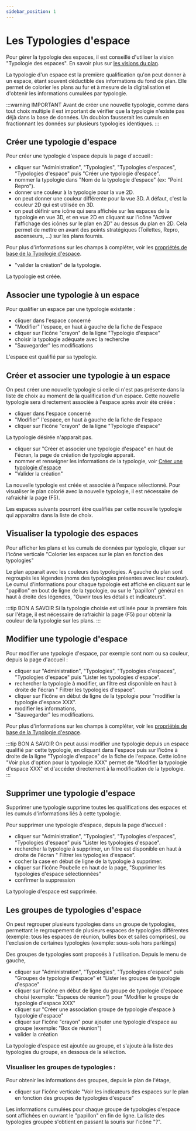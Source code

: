 ```yaml
---
sidebar_position: 1
---
```

# Les Typologies d'espace

Pour gérer la typologie des espaces, il est conseillé d'utiliser la vision "Typologie des espaces".
En savoir plus sur [les visions du plan](/docs/courses/views/planviews.md#vision-typologies-des-espaces).

La typologie d'un espace est la première qualification qu'on peut donner à un espace, étant souvent déductible des informations du fond de plan.
Elle permet de colorier les plans au fur et à mesure de la digitalisation et d'obtenir les informations cumulées par typologie.

:::warning IMPORTANT
Avant de créer une nouvelle typologie, comme dans tout choix multiple il est important de vérifier que la typologie n'existe pas déjà dans la base de données. Un doublon fausserait les cumuls en fractionnant les données sur plusieurs typologies identiques.
:::

## Créer une typologie d'espace

Pour créer une typologie d'espace depuis la page d'accueil :

-   cliquer sur "Administration", "Typologies", "Typologies d'espaces", "Typologies d'espace" puis "Créer une typologie d'espace".
-   nommer la typologie dans "Nom de la typologie d'espace" (ex: "Point Repro").
-   donner une couleur à la typologie pour la vue 2D.
-   on peut donner une couleur  différente pour la vue 3D. A défaut, c'est la couleur 2D qui est utilisée en 3D.
-   on peut définir une icône qui sera affichée sur les espaces de la typologie en vue 3D, et en vue 2D en cliquant sur l'icône "Activer l'affichage des icônes sur le plan en 2D" au dessus du plan en 2D. Cela permet de mettre en avant des points stratégiques (Toilettes, Repro, ascenseurs, ...) sur les plans fournis.

Pour plus d'informations sur les champs à compléter, voir les [propriétés de base de la Typologie d'espace](/entities/admin/types/roomTypes/roomType).

-   "valider la création" de la typologie.

La typologie est créée.

## Associer une typologie à un espace

Pour qualifier un espace par une typologie existante :

-   cliquer dans l'espace concerné
-   "Modifier" l'espace, en haut à gauche de la fiche de l'espace
-   cliquer sur l'icône "crayon" de la ligne "Typologie d'espace"
-   choisir la typologie adéquate avec la recherche
-   "Sauvegarder" les modifications

L'espace est qualifié par sa typologie.

## Créer et associer une typologie à un espace

On peut créer une nouvelle typologie si celle ci n'est pas présente dans la liste de choix au moment de la qualification d'un espace.
Cette nouvelle typologie sera directement associée à l'espace après avoir été créée :

-   cliquer dans l'espace concerné
-   "Modifier" l'espace, en haut à gauche de la fiche de l'espace
-   cliquer sur l'icône "crayon" de la ligne "Typologie d'espace"

La typologie désirée n'apparait pas.

-   cliquer sur "Créer et associer une typologie d'espace" en haut de l'écran, la page de création de typologie apparait.
-   nommer et renseigner les informations de la typologie, voir [Créer une typologie d'espace](/docs/tutorials/surfaces/room/roomtype.md#cr%C3%A9er-une-typologie-despace)
-   "Valider la création"

La nouvelle typologie est créée et associée à l'espace sélectionné.
Pour visualiser le plan colorié avec la nouvelle typologie, il est nécessaire de rafraichir la page (F5).

Les espaces suivants pourront être qualifiés par cette nouvelle typologie qui apparaitra dans la liste de choix.


## Visualiser la typologie des espaces

Pour afficher les plans et les cumuls de données par typologie, cliquer sur l'icône verticale "Colorier les espaces sur le plan en fonction des typologies"

Le plan apparait avec les couleurs des typologies.
A gauche du plan sont regroupés les légendes (noms des typologies présentes avec leur couleur).
Le cumul d'informations pour chaque typologie est affiché en cliquant sur le "papillon" en bout de ligne de la typologie, ou sur le "papillon" général en haut à droite des légendes, "Ouvrir tous les détails et indicateurs".

:::tip BON A SAVOIR
Si la typologie choisie est utilisée pour la première fois sur l'étage, il est nécessaire de rafraichir la page (F5) pour obtenir la couleur de la typologie sur les plans.
:::

## Modifier une typologie d'espace

Pour modifier une typologie d'espace, par exemple sont nom ou sa couleur, depuis la page d'accueil :

-   cliquer sur "Administration", "Typologies", "Typologies d'espaces", "Typologies d'espace" puis "Lister les typologies d'espace".
-   rechercher la typologie à modifier, un filtre est disponible en haut à droite de l'écran " Filtrer les typologies d'espace".
-   cliquer sur l'icône en début de ligne de la typologie pour "modifier la typologie d'espace XXX".
-   modifier les informations,
-   "Sauvegarder" les modifications.

Pour plus d'informations sur les champs à compléter, voir les [propriétés de base de la Typologie d'espace](/entities/admin/types/roomTypes/roomType).

:::tip BON A SAVOIR
On peut aussi modifier une typologie depuis un espace qualifié par cette typologie, en cliquant dans l'espace puis sur l'icône à droite de la ligne "Typologie d'espace" de la fiche de l'espace. Cette icône "Voir plus d'option pour la typologie XXX" permet de "Modifier la typologie d'espace XXX" et d'accéder directement à la modification de la typologie.
:::


## Supprimer une typologie d'espace

Supprimer une typologie supprime toutes les qualifications des espaces et les cumuls d'informations liés à cette typologie.

Pour supprimer une typologie d'espace, depuis la page d'accueil :

-   cliquer sur "Administration", "Typologies", "Typologies d'espaces", "Typologies d'espace" puis "Lister les typologies d'espace".
-   rechercher la typologie à supprimer, un filtre est disponible en haut à droite de l'écran " Filtrer les typologies d'espace".
-   cocher la case en début de ligne de la typologie à supprimer.
-   cliquer sur l'icône Poubelle en haut de la page, "Supprimer les typologies d'espace sélectionnées"
-   confirmer la suppression

La typologie d'espace est supprimée.

## Les groupes de typologies d'espace

On peut regrouper plusieurs typologies dans un groupe de typologies, permettant le regroupement de plusieurs espaces de typologies différentes (exemple: tous les espaces de réunion, bulles box et salles comprises), ou l'exclusion de certaines typologies (exemple: sous-sols hors parkings)

Des groupes de typologies sont proposés à l'utilisation. Depuis le menu de gauche,

-   cliquer sur "Administration", "Typologies", "Typologies d'espace" puis "Groupes de typologie d'espace" et "Lister les groupes de typologie d'espace"
-   cliquer sur l'icône en début de ligne du groupe de typologie d'espace choisi (exemple: "Espaces de réunion") pour "Modifier le groupe de typologie d'espace XXX"
-   cliquer sur "Créer une association groupe de typologie d'espace à typologie d'espace"
-   cliquer sur l'icône "crayon" pour ajouter une typologie d'espace au groupe (exemple: "Box de réunion")
-   valider la création

La typologie d'espace est ajoutée au groupe, et s'ajoute à la liste des typologies du groupe, en dessous de la sélection.

### Visualiser les groupes de typologies :

Pour obtenir les informations des groupes, depuis le plan de l'étage,

-   cliquer sur l'icône verticale "Voir les indicateurs des espaces sur le plan en fonction des groupes de typologies d'espace"

Les informations cumulées pour chaque groupe de typologies d'espace sont affichées en ouvrant le "papillon" en fin de ligne.
La liste des typologies groupée s'obtient en passant la souris sur l'icône "?".
